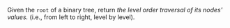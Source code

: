 Given the `root` of a binary tree, return *the level order traversal of its nodes' values.* (i.e., from left to right, level by level).
